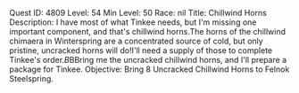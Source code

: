 Quest ID: 4809
Level: 54
Min Level: 50
Race: nil
Title: Chillwind Horns
Description: I have most of what Tinkee needs, but I'm missing one important component, and that's chillwind horns.The horns of the chillwind chimaera in Winterspring are a concentrated source of cold, but only pristine, uncracked horns will do!I'll need a supply of those to complete Tinkee's order.$B$BBring me the uncracked chillwind horns, and I'll prepare a package for Tinkee.
Objective: Bring 8 Uncracked Chillwind Horns to Felnok Steelspring.
